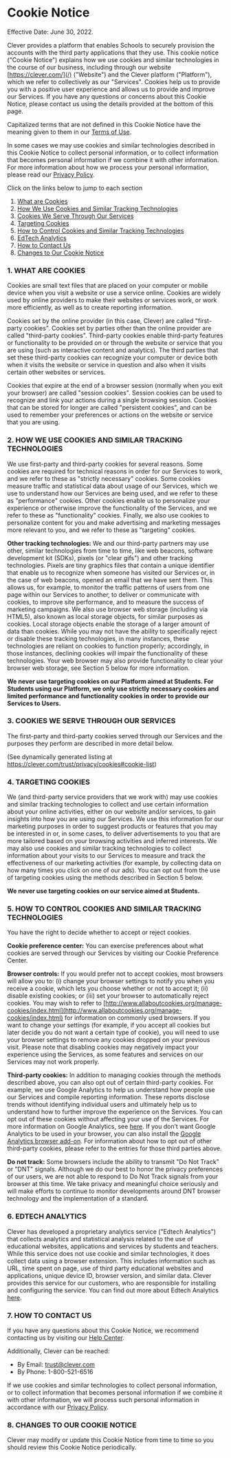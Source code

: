 Cookie Notice
=============

Effective Date: June 30, 2022.

Clever provides a platform that enables Schools to securely provision the accounts with the third party applications that they use. This cookie notice ("Cookie Notice") explains how we use cookies and similar technologies in the course of our business, including through our website [https://clever.com/](/) ("Website") and the Clever platform ("Platform"), which we refer to collectively as our "Services". Cookies help us to provide you with a positive user experience and allows us to provide and improve our Services. If you have any questions or concerns about this Cookie Notice, please contact us using the details provided at the bottom of this page.

Capitalized terms that are not defined in this Cookie Notice have the meaning given to them in our [Terms of Use](/trust/terms).

In some cases we may use cookies and similar technologies described in this Cookie Notice to collect personal information, or to collect information that becomes personal information if we combine it with other information. For more information about how we process your personal information, please read our [Privacy Policy](/trust/privacy/policy/).

Click on the links below to jump to each section

1.  [What are Cookies](#overview)
2.  [How We Use Cookies and Similar Tracking Technologies](#cookie-usage)
3.  [Cookies We Serve Through Our Services](#cookie-list)
4.  [Targeting Cookies](#targeting-cookies)
5.  [How to Control Cookies and Similar Tracking Technologies](#how-to-control-cookies)
6.  [EdTech Analytics](#edtech-analytics)
7.  [How to Contact Us](#how-to-contact-us)
8.  [Changes to Our Cookie Notice](#cookie-stmt-changes)

  

### 1\. WHAT ARE COOKIES

Cookies are small text files that are placed on your computer or mobile device when you visit a website or use a service online. Cookies are widely used by online providers to make their websites or services work, or work more efficiently, as well as to create reporting information.

Cookies set by the online provider (in this case, Clever) are called "first-party cookies". Cookies set by parties other than the online provider are called "third-party cookies". Third-party cookies enable third-party features or functionality to be provided on or through the website or service that you are using (such as interactive content and analytics). The third parties that set these third-party cookies can recognize your computer or device both when it visits the website or service in question and also when it visits certain other websites or services.

Cookies that expire at the end of a browser session (normally when you exit your browser) are called "session cookies". Session cookies can be used to recognize and link your actions during a single browsing session. Cookies that can be stored for longer are called "persistent cookies", and can be used to remember your preferences or actions on the website or service that you are using.

  

### 2\. HOW WE USE COOKIES AND SIMILAR TRACKING TECHNOLOGIES

We use first-party and third-party cookies for several reasons. Some cookies are required for technical reasons in order for our Services to work, and we refer to these as "strictly necessary" cookies. Some cookies measure traffic and statistical data about usage of our Services, which we use to understand how our Services are being used, and we refer to these as "performance" cookies. Other cookies enable us to personalize your experience or otherwise improve the functionality of the Services, and we refer to these as "functionality" cookies. Finally, we also use cookies to personalize content for you and make advertising and marketing messages more relevant to you, and we refer to these as "targeting" cookies.

**Other tracking technologies:** We and our third-party partners may use other, similar technologies from time to time, like web beacons, software development kit (SDKs), pixels (or "clear gifs") and other tracking technologies. Pixels are tiny graphics files that contain a unique identifier that enable us to recognize when someone has visited our Services or, in the case of web beacons, opened an email that we have sent them. This allows us, for example, to monitor the traffic patterns of users from one page within our Services to another, to deliver or communicate with cookies, to improve site performance, and to measure the success of marketing campaigns. We also use browser web storage (including via HTML5), also known as local storage objects, for similar purposes as cookies. Local storage objects enable the storage of a larger amount of data than cookies. While you may not have the ability to specifically reject or disable these tracking technologies, in many instances, these technologies are reliant on cookies to function properly; accordingly, in those instances, declining cookies will impair the functionality of these technologies. Your web browser may also provide functionality to clear your browser web storage, see Section 5 below for more information.

**We never use targeting cookies on our Platform aimed at Students. For Students using our Platform, we only use strictly necessary cookies and limited performance and functionality cookies in order to provide our Services to Users.**

  

### 3\. COOKIES WE SERVE THROUGH OUR SERVICES

The first-party and third-party cookies served through our Services and the purposes they perform are described in more detail below.

(See dynamically generated listing at https://clever.com/trust/privacy/cookies#cookie-list)
  

### 4\. TARGETING COOKIES

We (and third-party service providers that we work with) may use cookies and similar tracking technologies to collect and use certain information about your online activities, either on our website and/or services, to gain insights into how you are using our Services. We use this information for our marketing purposes in order to suggest products or features that you may be interested in or, in some cases, to deliver advertisements to you that are more tailored based on your browsing activities and inferred interests. We may also use cookies and similar tracking technologies to collect information about your visits to our Services to measure and track the effectiveness of our marketing activities (for example, by collecting data on how many times you click on one of our ads). You can opt out from the use of targeting cookies using the methods described in Section 5 below.

**We never use targeting cookies on our service aimed at Students.**

### 5\. HOW TO CONTROL COOKIES AND SIMILAR TRACKING TECHNOLOGIES

You have the right to decide whether to accept or reject cookies.

**Cookie preference center:** You can exercise preferences about what cookies are served through our Services by visiting our Cookie Preference Center.

**Browser controls:** If you would prefer not to accept cookies, most browsers will allow you to: (i) change your browser settings to notify you when you receive a cookie, which lets you choose whether or not to accept it; (ii) disable existing cookies; or (iii) set your browser to automatically reject cookies. You may wish to refer to [http://www.allaboutcookies.org/manage-cookies/index.html](http://www.allaboutcookies.org/manage-cookies/index.html) for information on commonly used browsers. If you want to change your settings (for example, if you accept all cookies but later decide you do not want a certain type of cookie), you will need to use your browser settings to remove any cookies dropped on your previous visit. Please note that disabling cookies may negatively impact your experience using the Services, as some features and services on our Services may not work properly.

**Third-party cookies:** In addition to managing cookies through the methods described above, you can also opt out of certain third-party cookies. For example, we use Google Analytics to help us understand how people use our Services and compile reporting information. These reports disclose trends without identifying individual users and ultimately help us to understand how to further improve the experience on the Services. You can opt out of these cookies without affecting your use of the Services. For more information on Google Analytics, see [here](https://policies.google.com/technologies/partner-sites). If you don’t want Google Analytics to be used in your browser, you can also install the [Google Analytics browser add-on](https://tools.google.com/dlpage/gaoptout?hl=en). For information about how to opt out of other third-party cookies, please refer to the entries for those third parties above.

**Do not track:** Some browsers include the ability to transmit "Do Not Track" or "DNT" signals. Although we do our best to honor the privacy preferences of our users, we are not able to respond to Do Not Track signals from your browser at this time. We take privacy and meaningful choice seriously and will make efforts to continue to monitor developments around DNT browser technology and the implementation of a standard.

  

### 6\. EDTECH ANALYTICS

Clever has developed a proprietary analytics service ("Edtech Analytics") that collects analytics and statistical analysis related to the use of educational websites, applications and services by students and teachers. While this service does not use cookie and similar technologies, it does collect data using a browser extension. This includes information such as URL, time spent on page, use of third party educational websites and applications, unique device ID, browser version, and similar data. Clever provides this service for our customers, who are responsible for installing and configuring the service. You can find out more about Edtech Analytics [here](https://support.clever.com/hc/s/articles/360039420391?language=en_US).

  

### 7\. HOW TO CONTACT US

If you have any questions about this Cookie Notice, we recommend contacting us by visiting our [Help Center](https://support.clever.com/).

Additionally, Clever can be reached:

*   By Email: [trust@clever.com](mailto:trust@clever.com)
*   By Phone: 1-800-521-6516

If we use cookies and similar technologies to collect personal information, or to collect information that becomes personal information if we combine it with other information, we will process such personal information in accordance with our [Privacy Policy](/trust/privacy/policy).

  

### 8\. CHANGES TO OUR COOKIE NOTICE

Clever may modify or update this Cookie Notice from time to time so you should review this Cookie Notice periodically.
